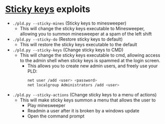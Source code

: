 # [Sticky keys](./StickyKeys.py) exploits
- `./pld.py --sticky-mines` (Sticky keys to minesweeper)
	- This will change the sticky keys executable to Minesweeper, allowing you to summon minesweeper at a spam of the left shift
- `./pld.py --sticky-do` (Restore sticky keys to default)
	- This will restore the sticky keys executable to the default
- `./pld.py --sticky-keys` (Change sticky keys to CMD)
	- This will change the sticky keys executable to cmd, allowing access to the admin shell when sticky keys is spammed at the login screen. 
		- This allows you to create new admin users, and freely use your PLD:
		  ```sh
		  net user /add <user> <password>
		  net localgroup Administrators /add <user>
		  ```
- `./pld.py --sticky-actions` (Change sticky keys to a menu of actions)
	- This will make sticky keys summon a menu that allows the user to 
		- Play minesweeper
		- Readmin a user after it is broken by a windows update
		- Open the command prompt
